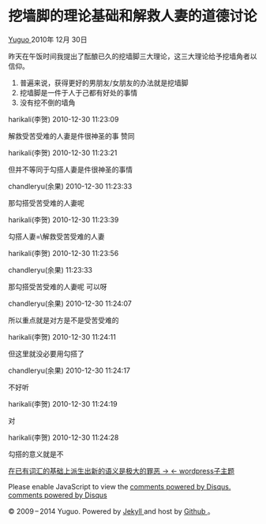 #  挖墙脚的理论基础和解救人妻的道德讨论

[ Yuguo ](http://yuguo.us) 2010年 12月 30日

昨天在午饭时间我提出了酝酿已久的挖墙脚三大理论，这三大理论给予挖墙角者以信仰。

  1. 普遍来说，获得更好的男朋友/女朋友的办法就是挖墙脚 
  2. 挖墙脚是一件于人于己都有好处的事情 
  3. 没有挖不倒的墙角 

harikali(李贺) 2010-12-30 11:23:09

解救受苦受难的人妻是件很神圣的事 赞同

harikali(李贺) 2010-12-30 11:23:21

但并不等同于勾搭人妻是件很神圣的事情

chandleryu(余果) 2010-12-30 11:23:33

那勾搭受苦受难的人妻呢

harikali(李贺) 2010-12-30 11:23:39

勾搭人妻=\解救受苦受难的人妻

harikali(李贺) 2010-12-30 11:23:56

chandleryu(余果) 11:23:33

那勾搭受苦受难的人妻呢 可以呀

chandleryu(余果) 2010-12-30 11:24:07

所以重点就是对方是不是受苦受难的

harikali(李贺) 2010-12-30 11:24:11

但这里就没必要用勾搭了

chandleryu(余果) 2010-12-30 11:24:17

不好听

harikali(李贺) 2010-12-30 11:24:19

对

harikali(李贺) 2010-12-30 11:24:28

勾搭的意义就是不

[ 在已有词汇的基础上派生出新的语义是极大的罪恶 → ](/weblog/old-word-and-new-word/) [ ← wordpress子主题
](/weblog/wordpress-child-theme/)

Please enable JavaScript to view the [ comments powered by Disqus.
](http://disqus.com/?ref_noscript) [ comments powered by  Disqus
](http://disqus.com)

© 2009 – 2014 Yuguo. Powered by [ Jekyll ](https://github.com/mojombo/jekyll)
and host by [ Github ](https://github.com/yuguo) 。

